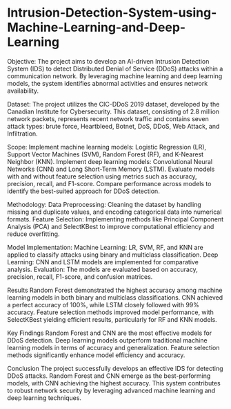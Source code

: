 # Intrusion-Detection-System-using-Machine-Learning-and-Deep-Learning

Objective:
The project aims to develop an AI-driven Intrusion Detection System (IDS) to detect Distributed Denial of Service (DDoS) attacks within a communication network. By leveraging machine learning and deep learning models, the system identifies abnormal activities and ensures network availability.

Dataset:
The project utilizes the CIC-DDoS 2019 dataset, developed by the Canadian Institute for Cybersecurity. This dataset, consisting of 2.8 million network packets, represents recent network traffic and contains seven attack types: brute force, Heartbleed, Botnet, DoS, DDoS, Web Attack, and Infiltration.

Scope:
Implement machine learning models: Logistic Regression (LR), Support Vector Machines (SVM), Random Forest (RF), and K-Nearest Neighbor (KNN).
Implement deep learning models: Convolutional Neural Networks (CNN) and Long Short-Term Memory (LSTM).
Evaluate models with and without feature selection using metrics such as accuracy, precision, recall, and F1-score.
Compare performance across models to identify the best-suited approach for DDoS detection.

Methodology:
Data Preprocessing: Cleaning the dataset by handling missing and duplicate values, and encoding categorical data into numerical formats.
Feature Selection: Implementing methods like Principal Component Analysis (PCA) and SelectKBest to improve computational efficiency and reduce overfitting.

Model Implementation:
Machine Learning: LR, SVM, RF, and KNN are applied to classify attacks using binary and multiclass classification.
Deep Learning: CNN and LSTM models are implemented for comparative analysis.
Evaluation: The models are evaluated based on accuracy, precision, recall, F1-score, and confusion matrices.

Results
Random Forest demonstrated the highest accuracy among machine learning models in both binary and multiclass classifications.
CNN achieved a perfect accuracy of 100%, while LSTM closely followed with 99% accuracy.
Feature selection methods improved model performance, with SelectKBest yielding efficient results, particularly for RF and KNN models.

Key Findings
Random Forest and CNN are the most effective models for DDoS detection.
Deep learning models outperform traditional machine learning models in terms of accuracy and generalization.
Feature selection methods significantly enhance model efficiency and accuracy.

Conclusion
The project successfully develops an effective IDS for detecting DDoS attacks. Random Forest and CNN emerge as the best-performing models, with CNN achieving the highest accuracy. This system contributes to robust network security by leveraging advanced machine learning and deep learning techniques.
